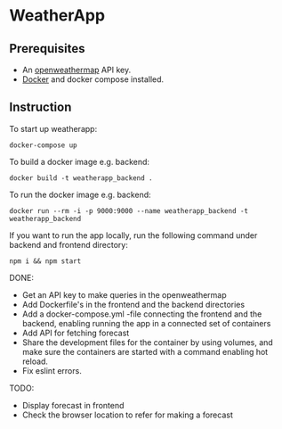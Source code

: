 # WeatherApp

## Prerequisites
- An [openweathermap](http://openweathermap.org) API key.
- [Docker](https://www.docker.com) and docker compose installed.

## Instruction

To start up weatherapp:
```
docker-compose up
```
To build a docker image e.g. backend:
```
docker build -t weatherapp_backend .
```
To run the docker image e.g. backend:
```
docker run --rm -i -p 9000:9000 --name weatherapp_backend -t weatherapp_backend
```
If you want to run the app locally, run the following command under backend and frontend directory:
```
npm i && npm start
```

DONE:
- Get an API key to make queries in the openweathermap
- Add Dockerfile's in the frontend and the backend directories
- Add a docker-compose.yml -file connecting the frontend and the backend, enabling running the app in a connected set of containers
- Add API for fetching forecast
- Share the development files for the container by using volumes, and make sure the containers are started with a command enabling hot reload.
- Fix eslint errors.

TODO:
- Display forecast in frontend
- Check the browser location to refer for making a forecast
